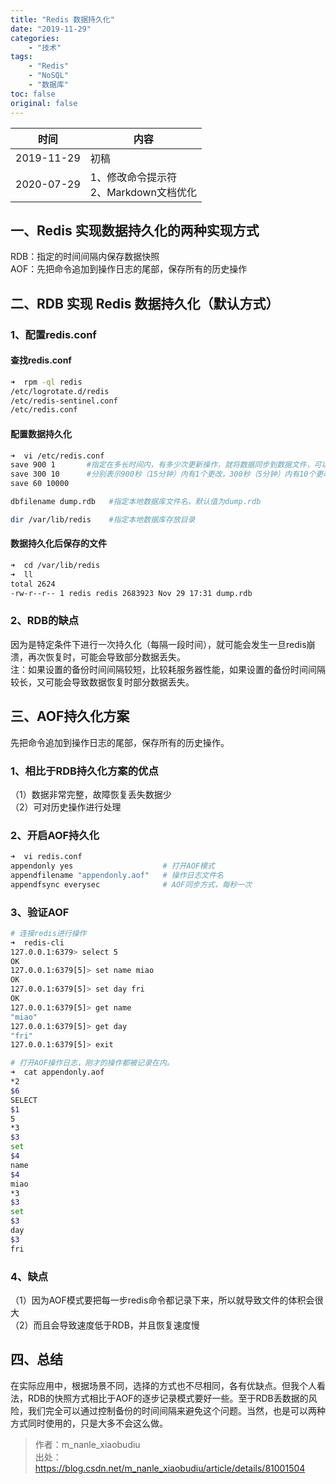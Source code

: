 ```yaml
---
title: "Redis 数据持久化"
date: "2019-11-29"
categories:
    - "技术"
tags:
    - "Redis"
    - "NoSQL"
    - "数据库"
toc: false
original: false
---
```


| 时间       | 内容 |
| ---------- | ---- |
| 2019-11-29 | 初稿 |
| 2020-07-29 | 1、修改命令提示符</br>2、Markdown文档优化 |

## 一、Redis 实现数据持久化的两种实现方式

RDB：指定的时间间隔内保存数据快照  
AOF：先把命令追加到操作日志的尾部，保存所有的历史操作

## 二、RDB 实现 Redis 数据持久化（默认方式）

### 1、配置redis.conf

#### 查找redis.conf

``` zsh
➜  rpm -ql redis
/etc/logrotate.d/redis
/etc/redis-sentinel.conf
/etc/redis.conf
```

#### 配置数据持久化

``` zsh
➜  vi /etc/redis.conf
save 900 1       #指定在多长时间内，有多少次更新操作，就将数据同步到数据文件，可以多个条件配合
save 300 10      #分别表示900秒（15分钟）内有1个更改，300秒（5分钟）内有10个更改以及60秒内有10000个更改。
save 60 10000

dbfilename dump.rdb   #指定本地数据库文件名，默认值为dump.rdb

dir /var/lib/redis    #指定本地数据库存放目录
```

#### 数据持久化后保存的文件

``` zsh
➜  cd /var/lib/redis
➜  ll
total 2624
-rw-r--r-- 1 redis redis 2683923 Nov 29 17:31 dump.rdb
```

### 2、RDB的缺点

因为是特定条件下进行一次持久化（每隔一段时间），就可能会发生一旦redis崩溃，再次恢复时，可能会导致部分数据丢失。  
注：如果设置的备份时间间隔较短，比较耗服务器性能，如果设置的备份时间间隔较长，又可能会导致数据恢复时部分数据丢失。

## 三、AOF持久化方案

先把命令追加到操作日志的尾部，保存所有的历史操作。

### 1、相比于RDB持久化方案的优点

（1）数据非常完整，故障恢复丢失数据少  
（2）可对历史操作进行处理  

### 2、开启AOF持久化

``` zsh
➜  vi redis.conf
appendonly yes                    # 打开AOF模式
appendfilename "appendonly.aof"   # 操作日志文件名
appendfsync everysec              # AOF同步方式，每秒一次
```

### 3、验证AOF

``` zsh
# 连接redis进行操作
➜  redis-cli
127.0.0.1:6379> select 5
OK
127.0.0.1:6379[5]> set name miao
OK
127.0.0.1:6379[5]> set day fri
OK
127.0.0.1:6379[5]> get name
"miao"
127.0.0.1:6379[5]> get day
"fri"
127.0.0.1:6379[5]> exit

# 打开AOF操作日志，刚才的操作都被记录在内。
➜  cat appendonly.aof
*2
$6
SELECT
$1
5
*3
$3
set
$4
name
$4
miao
*3
$3
set
$3
day
$3
fri
```

### 4、缺点  

（1）因为AOF模式要把每一步redis命令都记录下来，所以就导致文件的体积会很大  
（2）而且会导致速度低于RDB，并且恢复速度慢  

## 四、总结

在实际应用中，根据场景不同，选择的方式也不尽相同，各有优缺点。但我个人看法，RDB的快照方式相比于AOF的逐步记录模式要好一些。至于RDB丢数据的风险，我们完全可以通过控制备份的时间间隔来避免这个问题。当然，也是可以两种方式同时使用的，只是大多不会这么做。

> 作者：m_nanle_xiaobudiu  
> 出处：<https://blog.csdn.net/m_nanle_xiaobudiu/article/details/81001504>  
>
